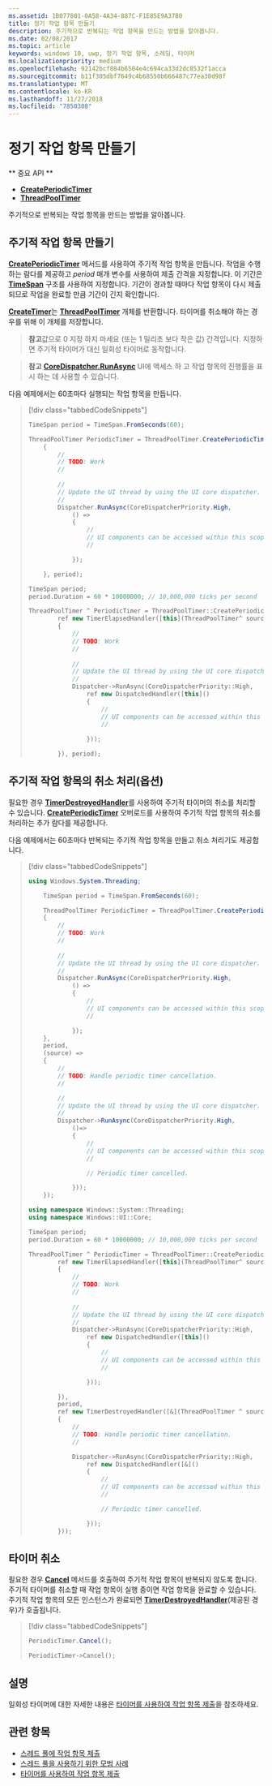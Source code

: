 ```yaml
---
ms.assetid: 1B077801-0A58-4A34-887C-F1E85E9A37B0
title: 정기 작업 항목 만들기
description: 주기적으로 반복되는 작업 항목을 만드는 방법을 알아봅니다.
ms.date: 02/08/2017
ms.topic: article
keywords: windows 10, uwp, 정기 작업 항목, 스레딩, 타이머
ms.localizationpriority: medium
ms.openlocfilehash: 92142bcf084b6504e4c694ca33d2dc8532f1acca
ms.sourcegitcommit: b11f305dbf7649c4b68550b666487c77ea30d98f
ms.translationtype: MT
ms.contentlocale: ko-KR
ms.lasthandoff: 11/27/2018
ms.locfileid: "7850308"
---
```

# <a name="create-a-periodic-work-item"></a>정기 작업 항목 만들기


** 중요 API **

-   [**CreatePeriodicTimer**](https://msdn.microsoft.com/library/windows/apps/Hh967915)
-   [**ThreadPoolTimer**](https://msdn.microsoft.com/library/windows/apps/BR230587)

주기적으로 반복되는 작업 항목을 만드는 방법을 알아봅니다.

## <a name="create-the-periodic-work-item"></a>주기적 작업 항목 만들기

[**CreatePeriodicTimer**](https://msdn.microsoft.com/library/windows/apps/Hh967915) 메서드를 사용하여 주기적 작업 항목을 만듭니다. 작업을 수행하는 람다를 제공하고 *period* 매개 변수를 사용하여 제출 간격을 지정합니다. 이 기간은 [**TimeSpan**](https://msdn.microsoft.com/library/windows/apps/BR225996) 구조를 사용하여 지정합니다. 기간이 경과할 때마다 작업 항목이 다시 제출되므로 작업을 완료할 만큼 기간이 긴지 확인합니다.

[**CreateTimer**](https://msdn.microsoft.com/library/windows/apps/windows.system.threading.threadpooltimer.createtimer.aspx)는 [**ThreadPoolTimer**](https://msdn.microsoft.com/library/windows/apps/BR230587) 개체를 반환합니다. 타이머를 취소해야 하는 경우를 위해 이 개체를 저장합니다.

> **참고**값으로 0 지정 하지 마세요 (또는 1 밀리초 보다 작은 값) 간격입니다. 지정하면 주기적 타이머가 대신 일회성 타이머로 동작합니다.

> **참고** [**CoreDispatcher.RunAsync**](https://msdn.microsoft.com/library/windows/apps/Hh750317) UI에 액세스 하 고 작업 항목의 진행률을 표시 하는 데 사용할 수 있습니다.

다음 예제에서는 60초마다 실행되는 작업 항목을 만듭니다.

> [!div class="tabbedCodeSnippets"]
> ```csharp
> TimeSpan period = TimeSpan.FromSeconds(60);
>
> ThreadPoolTimer PeriodicTimer = ThreadPoolTimer.CreatePeriodicTimer((source) =>
>     {
>         //
>         // TODO: Work
>         //
>         
>         //
>         // Update the UI thread by using the UI core dispatcher.
>         //
>         Dispatcher.RunAsync(CoreDispatcherPriority.High,
>             () =>
>             {
>                 //
>                 // UI components can be accessed within this scope.
>                 //
>
>             });
>
>     }, period);
> ```
> ``` cpp
> TimeSpan period;
> period.Duration = 60 * 10000000; // 10,000,000 ticks per second
>
> ThreadPoolTimer ^ PeriodicTimer = ThreadPoolTimer::CreatePeriodicTimer(
>         ref new TimerElapsedHandler([this](ThreadPoolTimer^ source)
>         {
>             //
>             // TODO: Work
>             //
>             
>             //
>             // Update the UI thread by using the UI core dispatcher.
>             //
>             Dispatcher->RunAsync(CoreDispatcherPriority::High,
>                 ref new DispatchedHandler([this]()
>                 {
>                     //
>                     // UI components can be accessed within this scope.
>                     //
>                         
>                 }));
>
>         }), period);
> ```

## <a name="handle-cancellation-of-the-periodic-work-item-optional"></a>주기적 작업 항목의 취소 처리(옵션)

필요한 경우 [**TimerDestroyedHandler**](https://msdn.microsoft.com/library/windows/apps/Hh967926)를 사용하여 주기적 타이머의 취소를 처리할 수 있습니다. [**CreatePeriodicTimer**](https://msdn.microsoft.com/library/windows/apps/Hh967915) 오버로드를 사용하여 주기적 작업 항목의 취소를 처리하는 추가 람다를 제공합니다.

다음 예제에서는 60초마다 반복되는 주기적 작업 항목을 만들고 취소 처리기도 제공합니다.

> [!div class="tabbedCodeSnippets"]
> ``` csharp
> using Windows.System.Threading;
>
>     TimeSpan period = TimeSpan.FromSeconds(60);
>
>     ThreadPoolTimer PeriodicTimer = ThreadPoolTimer.CreatePeriodicTimer((source) =>
>     {
>         //
>         // TODO: Work
>         //
>         
>         //
>         // Update the UI thread by using the UI core dispatcher.
>         //
>         Dispatcher.RunAsync(CoreDispatcherPriority.High,
>             () =>
>             {
>                 //
>                 // UI components can be accessed within this scope.
>                 //
>
>             });
>     },
>     period,
>     (source) =>
>     {
>         //
>         // TODO: Handle periodic timer cancellation.
>         //
>
>         //
>         // Update the UI thread by using the UI core dispatcher.
>         //
>         Dispatcher->RunAsync(CoreDispatcherPriority.High,
>             ()=>
>             {
>                 //
>                 // UI components can be accessed within this scope.
>                 //                 
>
>                 // Periodic timer cancelled.
>
>             }));
>     });
> ```
> ``` cpp
> using namespace Windows::System::Threading;
> using namespace Windows::UI::Core;
>
> TimeSpan period;
> period.Duration = 60 * 10000000; // 10,000,000 ticks per second
>
> ThreadPoolTimer ^ PeriodicTimer = ThreadPoolTimer::CreatePeriodicTimer(
>         ref new TimerElapsedHandler([this](ThreadPoolTimer^ source)
>         {
>             //
>             // TODO: Work
>             //
>                 
>             //
>             // Update the UI thread by using the UI core dispatcher.
>             //
>             Dispatcher->RunAsync(CoreDispatcherPriority::High,
>                 ref new DispatchedHandler([this]()
>                 {
>                     //
>                     // UI components can be accessed within this scope.
>                     //
>
>                 }));
>
>         }),
>         period,
>         ref new TimerDestroyedHandler([&](ThreadPoolTimer ^ source)
>         {
>             //
>             // TODO: Handle periodic timer cancellation.
>             //
>
>             Dispatcher->RunAsync(CoreDispatcherPriority::High,
>                 ref new DispatchedHandler([&]()
>                 {
>                     //
>                     // UI components can be accessed within this scope.
>                     //
>
>                     // Periodic timer cancelled.
>
>                 }));
>         }));
> ```

## <a name="cancel-the-timer"></a>타이머 취소

필요한 경우 [**Cancel**](https://msdn.microsoft.com/library/windows/apps/windows.system.threading.threadpooltimer.cancel.aspx) 메서드를 호출하여 주기적 작업 항목이 반복되지 않도록 합니다. 주기적 타이머를 취소할 때 작업 항목이 실행 중이면 작업 항목을 완료할 수 있습니다. 주기적 작업 항목의 모든 인스턴스가 완료되면 [**TimerDestroyedHandler**](https://msdn.microsoft.com/library/windows/apps/Hh967926)(제공된 경우)가 호출됩니다.

> [!div class="tabbedCodeSnippets"]
> ``` csharp
> PeriodicTimer.Cancel();
> ```
> ``` cpp
> PeriodicTimer->Cancel();
> ```

## <a name="remarks"></a>설명

일회성 타이머에 대한 자세한 내용은 [타이머를 사용하여 작업 항목 제출](use-a-timer-to-submit-a-work-item.md)을 참조하세요.

## <a name="related-topics"></a>관련 항목

* [스레드 풀에 작업 항목 제출](submit-a-work-item-to-the-thread-pool.md)
* [스레드 풀을 사용하기 위한 모범 사례](best-practices-for-using-the-thread-pool.md)
* [타이머를 사용하여 작업 항목 제출](use-a-timer-to-submit-a-work-item.md)
 
